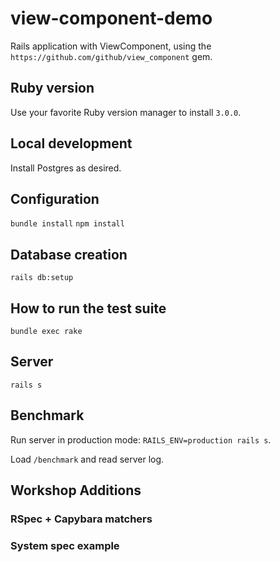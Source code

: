 # view-component-demo

Rails application with ViewComponent, using the `https://github.com/github/view_component` gem.

## Ruby version

Use your favorite Ruby version manager to install `3.0.0`.

## Local development

Install Postgres as desired.

## Configuration

`bundle install`
`npm install`

## Database creation

`rails db:setup`

## How to run the test suite

`bundle exec rake`

## Server

`rails s`

## Benchmark

Run server in production mode: `RAILS_ENV=production rails s`.

Load `/benchmark` and read server log.

## Workshop Additions

### RSpec + Capybara matchers

### System spec example
